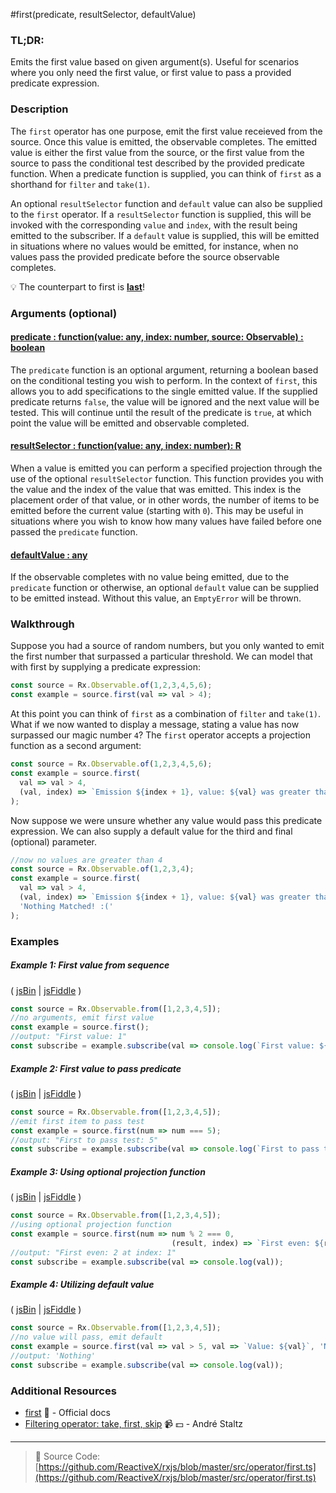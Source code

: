 #first(predicate, resultSelector, defaultValue)

### TL;DR:
Emits the first value based on given argument(s).  Useful for scenarios where you only need the first value, or first value to pass a provided predicate expression.

### Description
The `first` operator has one purpose, emit the first value receieved from the source.  Once this value is emitted, the observable completes.  The emitted value is either the first value from the source, or the first value from the source to pass the conditional test described by the provided predicate function. When a predicate function is supplied, you can think of `first` as a shorthand for `filter` and `take(1)`.

An optional `resultSelector` function and `default` value can also be supplied to the `first` operator. If a `resultSelector` function is supplied, this will be invoked with the corresponding `value` and `index`, with the result being emitted to the subscriber. If a `default` value is supplied, this will be emitted in situations where no values would be emitted, for instance, when no values pass the provided predicate before the source observable completes.

:bulb: The counterpart to first is [**last**](last.md)!

### Arguments (optional)

#### [predicate : function(value: any, index: number, source: Observable) : boolean](#example-2-first-value-to-pass-predicate)
The `predicate` function is an optional argument, returning a boolean based on the conditional testing you wish to perform.  In the context of `first`, this allows you to add specifications to the single emitted value. If the supplied predicate returns `false`, the value will be ignored and the next value will be tested. This will continue until the result of the predicate is `true`, at which point the value will be emitted and observable completed.

#### [resultSelector : function(value: any, index: number): R](#example-3-using-optional-projection-function)
When a value is emitted you can perform a specified projection through the use of the optional `resultSelector` function.  This function provides you with the value and the index of the value that was emitted.  This index is the placement order of that value, or in other words, the number of items to be emitted before the current value (starting with `0`).  This may be useful in situations where you wish to know how many values have failed before one passed the `predicate` function.

#### [defaultValue : any](#example-4-utilizing-default-value)
If the observable completes with no value being emitted, due to the `predicate` function or otherwise, an optional `default` value can be supplied to be emitted instead.  Without this value, an `EmptyError` will be thrown.

### Walkthrough
Suppose you had a source of random numbers, but you only wanted to emit the first number that surpassed a particular threshold. We can model that with first by supplying a predicate expression:

```js
const source = Rx.Observable.of(1,2,3,4,5,6);
const example = source.first(val => val > 4);
```

At this point you can think of `first` as a combination of `filter` and `take(1)`. What if we now wanted to display a message, stating a value has now surpassed our magic number `4`? The `first` operator accepts a projection function as a second argument:

```js
const source = Rx.Observable.of(1,2,3,4,5,6);
const example = source.first(
  val => val > 4, 
  (val, index) => `Emission ${index + 1}, value: ${val} was greater than 4!`
);
```

Now suppose we were unsure whether any value would pass this predicate expression. We can also supply a default value for the third and final (optional) parameter.

```js
//now no values are greater than 4
const source = Rx.Observable.of(1,2,3,4);
const example = source.first(
  val => val > 4, 
  (val, index) => `Emission ${index + 1}, value: ${val} was greater than 4!`,
  'Nothing Matched! :('
);
```

### Examples

##### Example 1: First value from sequence

( [jsBin](http://jsbin.com/kayenuxoma/1/edit?js,console) | [jsFiddle](https://jsfiddle.net/btroncone/uncey4v9/) )

```js
const source = Rx.Observable.from([1,2,3,4,5]);
//no arguments, emit first value
const example = source.first();
//output: "First value: 1"
const subscribe = example.subscribe(val => console.log(`First value: ${val}`));
```

##### Example 2: First value to pass predicate

( [jsBin](http://jsbin.com/pujowawovu/1/edit?js,console) | [jsFiddle](https://jsfiddle.net/btroncone/pt36r8cu/) )

```js
const source = Rx.Observable.from([1,2,3,4,5]);
//emit first item to pass test
const example = source.first(num => num === 5);
//output: "First to pass test: 5"
const subscribe = example.subscribe(val => console.log(`First to pass test: ${val}`));
```

##### Example 3: Using optional projection function

( [jsBin](http://jsbin.com/qijekijaja/1/edit?js,console) | [jsFiddle](https://jsfiddle.net/btroncone/qosu0cx6/) )

```js
const source = Rx.Observable.from([1,2,3,4,5]);
//using optional projection function
const example = source.first(num => num % 2 === 0, 
                                    (result, index) => `First even: ${result} is at index: ${index}`);
//output: "First even: 2 at index: 1"
const subscribe = example.subscribe(val => console.log(val));
```

##### Example 4: Utilizing default value

( [jsBin](http://jsbin.com/qoganeleqa/1/edit?js,console) | [jsFiddle](https://jsfiddle.net/btroncone/owx2jdg1/3/) )

```js
const source = Rx.Observable.from([1,2,3,4,5]);
//no value will pass, emit default
const example = source.first(val => val > 5, val => `Value: ${val}`, 'Nothing');
//output: 'Nothing'
const subscribe = example.subscribe(val => console.log(val));
```


### Additional Resources
* [first](http://reactivex.io/rxjs/class/es6/Observable.js~Observable.html#instance-method-first) :newspaper: - Official docs
* [Filtering operator: take, first, skip](https://egghead.io/lessons/rxjs-filtering-operators-take-first-skip?course=rxjs-beyond-the-basics-operators-in-depth) :video_camera: :dollar: - André Staltz

---
> :file_folder: Source Code:  [https://github.com/ReactiveX/rxjs/blob/master/src/operator/first.ts](https://github.com/ReactiveX/rxjs/blob/master/src/operator/first.ts)
